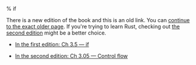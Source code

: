 % if

There is a new edition of the book and this is an old link.
You can [continue to the exact older page][1].
If you're trying to learn Rust, checking out [the second edition][2] might be a better choice.

* [In the first edition: Ch 3.5 — if][1]

* [In the second edition: Ch 3.05 — Control flow][2]


[1]: first-edition/if.html
[2]: second-edition/ch03-05-control-flow.html#if-expressions
